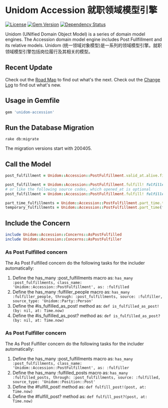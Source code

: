 # Unidom Accession 就职领域模型引擎

[![License](https://img.shields.io/badge/license-MIT-green.svg)](http://opensource.org/licenses/MIT)
[![Gem Version](https://badge.fury.io/rb/unidom-accession.svg)](https://badge.fury.io/rb/unidom-accession)
[![Dependency Status](https://gemnasium.com/badges/github.com/topbitdu/unidom-accession.svg)](https://gemnasium.com/github.com/topbitdu/unidom-accession)

Unidom (UNIfied Domain Object Model) is a series of domain model engines. The Accession domain model engine includes Post Fullfillment and its relative models.
Unidom (统一领域对象模型)是一系列的领域模型引擎。就职领域模型引擎包括岗位履行及其相关的模型。



## Recent Update

Check out the [Road Map](ROADMAP.md) to find out what's the next.
Check out the [Change Log](CHANGELOG.md) to find out what's new.



## Usage in Gemfile

```ruby
gem 'unidom-accession'
```



## Run the Database Migration

```shell
rake db:migrate
```
The migration versions start with 200405.



## Call the Model

```ruby
post_fulfillment = Unidom::Accession::PostFulfillment.valid_at.alive.first

post_fulfillment = Unidom::Accession::PostFulfillment.fulfill! fulfiller: fulfiller, fulfilled: post, opened_at: Time.now
# or like the following source codes, which opened_at is optional
post_fulfillment = Unidom::Accession::PostFulfillment.fulfill! fulfiller: fulfiller, fulfilled: post

part_time_fulfillments = Unidom::Accession::PostFulfillment.part_time.temporary(false) # all part time & permanent post fulfillments
temporary_fulfillments = Unidom::Accession::PostFulfillment.part_time(false).temporary # all full time & temporary post fulfillments
```



## Include the Concern

```ruby
include Unidom::Accession::Concerns::AsPostFulfilled
include Unidom::Accession::Concerns::AsPostFulfiller
```

### As Post Fulfilled concern

The As Post Fulfilled concern do the following tasks for the includer automatically:  
1. Define the has_many :post_fulfillments macro as: ``has_many :post_fulfillments, class_name: 'Unidom::Accession::PostFulfillment', as: :fulfilled``  
2. Define the has_many :fulfiller_people macro as: ``has_many :fulfiller_people, through: :post_fulfillments, source: :fulfiller, source_type: 'Unidom::Party::Person'``  
3. Define the #is_fulfilled_as_post! method as: ``def is_fulfilled_as_post!(by: nil, at: Time.now)``  
4. Define the #is_fulfilled_as_post? method as: ``def is_fulfilled_as_post?(by: nil, at: Time.now)``

### As Post Fulfiller concern

The As Post Fulfiller concern do the following tasks for the includer automatically:  
1. Define the has_many :post_fulfillments macro as: ``has_many :post_fulfillments, class_name: 'Unidom::Accession::PostFulfillment', as: :fulfiller``  
2. Define the has_many :fulfilled_posts macro as: ``has_many :fulfilled_posts, through: :post_fulfillments, source: :fulfilled, source_type: 'Unidom::Position::Post'``  
3. Define the #fulfill_post! method as: ``def fulfill_post!(post, at: Time.now)``  
4. Define the #fulfill_post? method as: ``def fulfill_post?(post, at: Time.now)``

